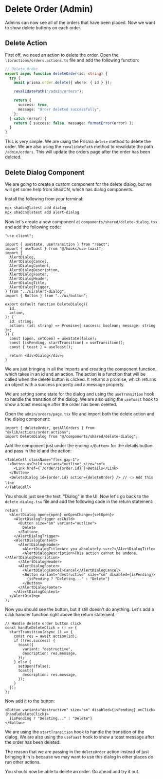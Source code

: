 # Delete Order (Admin)

Admins can now see all of the orders that have been placed. Now we want to show delete buttons on each order.

## Delete Action

First off, we need an action to delete the order. Open the `lib/actions/orders.actions.ts`
file and add the following function:

```ts
// Delete Order
export async function deleteOrder(id: string) {
  try {
    await prisma.order.delete({ where: { id } });

    revalidatePath("/admin/orders");

    return {
      success: true,
      message: "Order deleted successfully",
    };
  } catch (error) {
    return { success: false, message: formatError(error) };
  }
}
```

This is very simple. We are using the Prisma `delete` method to delete the order. We are also using the `revalidatePath` method to revalidate the path `/admin/orders`. This will update the orders page after the order has been deleted.

## Delete Dialog Component

We are going to create a custom component for the delete dialog, but we will get some help from ShadCN, which has dialog components.

Install the following from your terminal:

```bash
npx shadcn@latest add dialog
npx shadcn@latest add alert-dialog
```

Now let's create a new component at `components/shared/delete-dialog.tsx` and add the following code:

```tsx
"use client";

import { useState, useTransition } from "react";
import { useToast } from "@/hooks/use-toast";
import {
  AlertDialog,
  AlertDialogCancel,
  AlertDialogContent,
  AlertDialogDescription,
  AlertDialogFooter,
  AlertDialogHeader,
  AlertDialogTitle,
  AlertDialogTrigger,
} from "../ui/alert-dialog";
import { Button } from "../ui/button";

export default function DeleteDialog({
  id,
  action,
}: {
  id: string;
  action: (id: string) => Promise<{ success: boolean; message: string }>;
}) {
  const [open, setOpen] = useState(false);
  const [isPending, startTransition] = useTransition();
  const { toast } = useToast();

  return <div>Dialog</div>;
}
```

We are just bringing in all the imports and creating the component function, which takes in an id and an action. The action is a function that will be called when the delete button is clicked. It returns a promise, which returns an object with a success property and a message property.

We are setting some state for the dialog and using the `useTransition` hook to handle the transition of the dialog. We are also using the `useToast` hook to show a toast message after the order has been deleted.

Open the `admin/orders/page.tsx` file and import both the delete action and the dialog component:

```tsx
import { deleteOrder, getAllOrders } from "@/lib/actions/order.actions";
import DeleteDialog from "@/components/shared/delete-dialog";
```

Add the component just under the ending `</Button>` for the details button and pass in the id and the action:

```tsx
<TableCell className="flex gap-1">
  <Button asChild variant="outline" size="sm">
    <Link href={`/order/${order.id}`}>Details</Link>
  </Button>
  <DeleteDialog id={order.id} action={deleteOrder} /> // 👈 Add this line
</TableCell>
```

You should just see the text, "Dialog" in the UI. Now let's go back to the `delete-dialog.tsx` file and add the following code in the return statement:

```tsx
return (
  <AlertDialog open={open} onOpenChange={setOpen}>
    <AlertDialogTrigger asChild>
      <Button size="sm" variant="outline">
        Delete
      </Button>
    </AlertDialogTrigger>
    <AlertDialogContent>
      <AlertDialogHeader>
        <AlertDialogTitle>Are you absolutely sure?</AlertDialogTitle>
        <AlertDialogDescription>This action cannot be undone.</AlertDialogDescription>
      </AlertDialogHeader>
      <AlertDialogFooter>
        <AlertDialogCancel>Cancel</AlertDialogCancel>
        <Button variant="destructive" size="sm" disabled={isPending}>
          {isPending ? "Deleting..." : "Delete"}
        </Button>
      </AlertDialogFooter>
    </AlertDialogContent>
  </AlertDialog>
);
```

Now you should see the button, but it still doesn't do anything. Let's add a click handler function right above the return statement:

```tsx
// Handle delete order button click
const handleDeleteClick = () => {
  startTransition(async () => {
    const res = await action(id);
    if (!res.success) {
      toast({
        variant: "destructive",
        description: res.message,
      });
    } else {
      setOpen(false);
      toast({
        description: res.message,
      });
    }
  });
};
```

Now add it to the button:

```tsx
<Button variant="destructive" size="sm" disabled={isPending} onClick={handleDeleteClick}>
  {isPending ? "Deleting..." : "Delete"}
</Button>
```

We are using the `startTransition` hook to handle the transition of the dialog. We are also using the `useToast` hook to show a toast message after the order has been deleted.

The reason that we are passing in the `deleteOrder` action instead of just bringing it in is because we may want to use this dialog in other places do run other actions.

You should now be able to delete an order. Go ahead and try it out.

